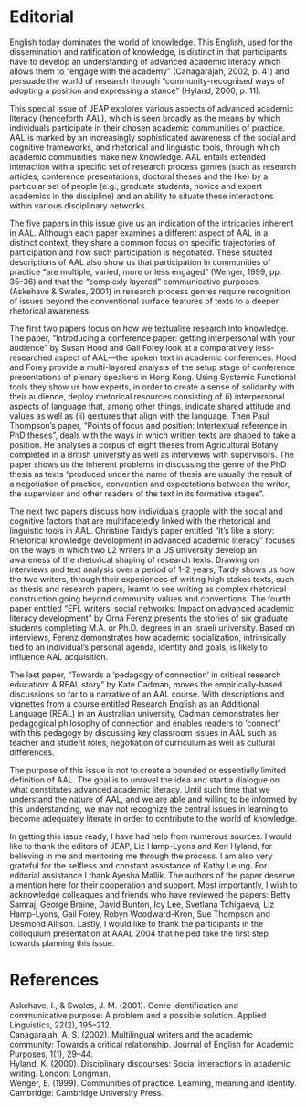 # Editorial

English today dominates the world of knowledge. This English, used for the dissemination and ratification of knowledge, is distinct in that participants have to develop an understanding of advanced academic literacy which allows them to “engage with the academy” (Canagarajah, 2002, p. 41) and persuade the world of research through “community-recognised ways of adopting a position and expressing a stance” (Hyland, 2000, p. 11).

This special issue of JEAP explores various aspects of advanced academic literacy (henceforth AAL), which is seen broadly as the means by which individuals participate in their chosen academic communities of practice. AAL is marked by an increasingly sophisticated awareness of the social and cognitive frameworks, and rhetorical and linguistic tools, through which academic communities make new knowledge. AAL entails extended interaction with a specific set of research process genres (such as research articles, conference presentations, doctoral theses and the like) by a particular set of people (e.g., graduate students, novice and expert academics in the discipline) and an ability to situate these interactions within various disciplinary networks.

The five papers in this issue give us an indication of the intricacies inherent in AAL. Although each paper examines a different aspect of AAL in a distinct context, they share a common focus on specific trajectories of participation and how such participation is negotiated. These situated descriptions of AAL also show us that participation in communities of practice “are multiple, varied, more or less engaged” (Wenger, 1999, pp. 35–36) and that the “complexly layered” communicative purposes (Askehave & Swales, 2001) in research process genres require recognition of issues beyond the conventional surface features of texts to a deeper rhetorical awareness.

The first two papers focus on how we textualise research into knowledge. The paper, “Introducing a conference paper: getting interpersonal with your audience” by Susan Hood and Gail Forey look at a comparatively less-researched aspect of AAL—the spoken text in academic conferences. Hood and Forey provide a multi-layered analysis of the setup stage of conference presentations of plenary speakers in Hong Kong. Using Systemic Functional tools they show us how experts, in order to create a sense of solidarity with their audience, deploy rhetorical resources consisting of (i) interpersonal aspects of language that, among other things, indicate shared attitude and values as well as (ii) gestures that align with the language. Then Paul Thompson’s paper, “Points of focus and position: Intertextual reference in PhD theses”, deals with the ways in which written texts are shaped to take a position. He analyses a corpus of eight theses from Agricultural Botany completed in a British university as well as interviews with supervisors. The paper shows us the inherent problems in discussing the genre of the PhD thesis as texts “produced under the name of thesis are usually the result of a negotiation of practice, convention and expectations between the writer, the supervisor and other readers of the text in its formative stages”.

The next two papers discuss how individuals grapple with the social and cognitive factors that are multifacetedly linked with the rhetorical and linguistic tools in AAL. Christine Tardy’s paper entitled “It’s like a story: Rhetorical knowledge development in advanced academic literacy” focuses on the ways in which two L2 writers in a US university develop an awareness of the rhetorical shaping of research texts. Drawing on interviews and text analysis over a period of 1–2 years, Tardy shows us how the two writers, through their experiences of writing high stakes texts, such as thesis and research papers, learnt to see writing as complex rhetorical construction going beyond community values and conventions. The fourth paper entitled “EFL writers’ social networks: Impact on advanced academic literacy development” by Orna Ferenz presents the stories of six graduate students completing M.A. or Ph.D. degrees in an Israeli university. Based on interviews, Ferenz demonstrates how academic socialization, intrinsically tied to an individual’s personal agenda, identity and goals, is likely to influence AAL acquisition.

The last paper, “Towards a ‘pedagogy of connection’ in critical research education: A REAL story” by Kate Cadman, moves the empirically-based discussions so far to a narrative of an AAL course. With descriptions and vignettes from a course entitled Research English as an Additional Language (REAL) in an Australian university, Cadman demonstrates her pedagogical philosophy of connection and enables readers to ‘connect’ with this pedagogy by discussing key classroom issues in AAL such as teacher and student roles, negotiation of curriculum as well as cultural differences.

The purpose of this issue is not to create a bounded or essentially limited definition of AAL. The goal is to unravel the idea and start a dialogue on what constitutes advanced academic literacy. Until such time that we understand the nature of AAL, and we are able and willing to be informed by this understanding, we may not recognize the central issues in learning to become adequately literate in order to contribute to the world of knowledge.

In getting this issue ready, I have had help from numerous sources. I would like to thank the editors of JEAP, Liz Hamp-Lyons and Ken Hyland, for believing in me and mentoring me through the process. I am also very grateful for the selfless and constant assistance of Kathy Leung. For editorial assistance I thank Ayesha Mallik. The authors of the paper deserve a mention here for their cooperation and support. Most importantly, I wish to acknowledge colleagues and friends who have reviewed the papers: Betty Samraj, George Braine, David Bunton, Icy Lee, Svetlana Tchigaeva, Liz Hamp-Lyons, Gail Forey, Robyn Woodward-Kron, Sue Thompson and Desmond Allison. Lastly, I would like to thank the participants in the colloquium presentation at AAAL 2004 that helped take the first step towards planning this issue.

# References

Askehave, I., & Swales, J. M. (2001). Genre identification and communicative purpose: A problem and a possible solution. Applied Linguistics, 22(2), 195–212.   
Canagarajah, A. S. (2002). Multilingual writers and the academic community: Towards a critical relationship. Journal of English for Academic Purposes, 1(1), 29–44.   
Hyland, K. (2000). Disciplinary discourses: Social interactions in academic writing. London: Longman.   
Wenger, E. (1999). Communities of practice. Learning, meaning and identity. Cambridge: Cambridge University Press.